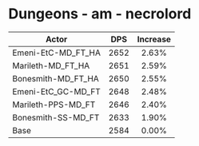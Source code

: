 # Dungeons - am - necrolord
| Actor | DPS | Increase |
|---|:---:|:---:|
|Emeni-EtC-MD_FT_HA|2652|2.63%|
|Marileth-MD_FT_HA|2651|2.59%|
|Bonesmith-MD_FT_HA|2650|2.55%|
|Emeni-EtC_GC-MD_FT|2648|2.48%|
|Marileth-PPS-MD_FT|2646|2.40%|
|Bonesmith-SS-MD_FT|2633|1.90%|
|Base|2584|0.00%|
